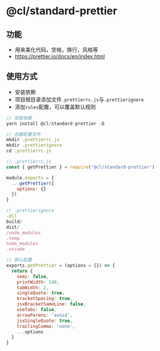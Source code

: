 # @cl/standard-prettier

## 功能

- 用来美化代码，空格，换行，风格等
- https://prettier.io/docs/en/index.html

## 使用方式

- 安装依赖
- 项目根目录添加文件`.prettierrc.js`与`.prettierignore`
- 添加`rules`配置，可以覆盖默认规则

```javascript
// 安装依赖
yarn install @cl/standard-prettier -D
```

```javascript
// 创建配置文件
mkdir .prettierrc.js
mkdir .prettierignore
cd .prettierrc.js
```

```javascript
// .prettierrc.js
const { getPrettier } = require('@cl/standard-prettier')

module.exports = {
  ...getPrettier({
    options: {}
  })
}
```

```javascript
// .prettierignore
.dll
build/
dist/
/node_modules
.temp
node_modules
.vscode
```

```javascript
// 默认配置
exports.getPrettier = (options = {}) => {
  return {
    semi: false,
    printWidth: 140,
    tabWidth: 2,
    singleQuote: true,
    bracketSpacing: true,
    jsxBracketSameLine: false,
    useTabs: false,
    arrowParens: 'avoid',
    jsxSingleQuote: true,
    trailingComma: 'none',
    ...options
  }
}
```
